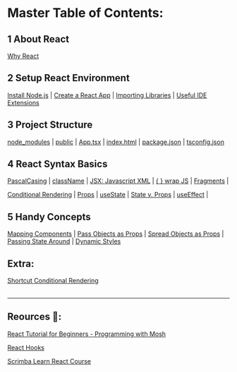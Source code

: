 # Master Table of Contents:

## 1 About React
[Why React](https://github.com/lillyxcko/React-Notebook/blob/main/1-About-React.md#why-react)

## 2 Setup React Environment
[Install Node.js](https://github.com/lillyxcko/React-Notebook/blob/main/2-Setup-React-Environment.md#install-nodejs)     |     [Create a React App](https://github.com/lillyxcko/React-Notebook/blob/main/2-Setup-React-Environment.md#create-a-react-app)     |     [Importing Libraries](https://github.com/lillyxcko/React-Notebook/blob/main/2-Setup-React-Environment.md#example-importing-bootstrap5-library)     |     [Useful IDE Extensions](https://github.com/lillyxcko/React-Notebook/blob/main/2-Setup-React-Environment.md#useful-ide-extensions)

## 3 Project Structure
[node_modules](https://github.com/lillyxcko/React-Notebook/blob/main/3-Project-Structure.md#node_modules)     |     [public](https://github.com/lillyxcko/React-Notebook/blob/main/3-Project-Structure.md#public)     |     [App.tsx](https://github.com/lillyxcko/React-Notebook/blob/main/3-Project-Structure.md#apptsx)     |     [index.html](https://github.com/lillyxcko/React-Notebook/blob/main/3-Project-Structure.md#indexhtml)     |     [package.json](https://github.com/lillyxcko/React-Notebook/blob/main/3-Project-Structure.md#packagejson)     |     [tsconfig.json](https://github.com/lillyxcko/React-Notebook/blob/main/3-Project-Structure.md#tsconfigjson)

## 4 React Syntax Basics
[PascalCasing](https://github.com/lillyxcko/React-Notebook/blob/main/4-React-Syntax.md#PascalCasing)     |     [className](https://github.com/lillyxcko/React-Notebook/blob/main/4-React-Syntax.md#className)     |     [JSX: Javascript XML](https://github.com/lillyxcko/React-Notebook/blob/main/4-React-Syntax.md#jsx-javascript-xml)     |     [{ } wrap JS](https://github.com/lillyxcko/React-Notebook/blob/main/4-React-Syntax.md#jsx-javascript-xml)     |     [Fragments](https://github.com/lillyxcko/React-Notebook/blob/main/4-React-Syntax.md#fragments)     |

[Conditional Rendering](https://github.com/lillyxcko/React-Notebook/blob/main/4-React-Syntax.md#conditional-rendering)     |     [Props](https://github.com/lillyxcko/React-Notebook/blob/main/4-React-Syntax.md#props)     |     [useState](https://github.com/lillyxcko/React-Notebook/blob/main/4-React-Syntax.md#usestate)     |     [State v. Props](https://github.com/lillyxcko/React-Notebook/blob/main/4-React-Syntax.md#state-v-props)     |     [useEffect](https://github.com/lillyxcko/React-Notebook/blob/main/4-React-Syntax.md#useeffect)     |

## 5 Handy Concepts
[Mapping Components](https://github.com/lillyxcko/React-Notebook/blob/main/5-Handy-Concepts.md#MappingComponents)     |     [Pass Objects as Props](https://github.com/lillyxcko/React-Notebook/blob/main/5-Handy-Concepts.md#pass-objects-as-props)     |     [Spread Objects as Props](https://github.com/lillyxcko/React-Notebook/blob/main/5-Handy-Concepts.md#spread-objects-as-props)     |     [Passing State Around](https://github.com/lillyxcko/React-Notebook/blob/main/5-Handy-Concepts.md#passing-state-around)     |     [Dynamic Styles](https://github.com/lillyxcko/React-Notebook/blob/main/5-Handy-Concepts.md#dynamic-styles)

## Extra: 
[Shortcut Conditional Rendering](https://github.com/lillyxcko/React-Notebook/blob/main/TIL-Useful-Notes.md)     
<br>
<hr>

## Reources :tada::

[React Tutorial for Beginners - Programming with Mosh](https://www.youtube.com/watch?v=SqcY0GlETPk)

[React Hooks](https://react.dev/reference/react/hooks)

[Scrimba Learn React Course](https://scrimba.com/learn/learnreact)
